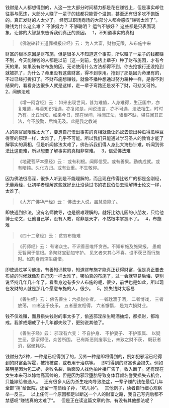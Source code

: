 钱财是人人都想得到的，人这一生大部分时间精力都是花在赚钱上，但是事实却往往事与愿违，大部分人赚了一辈子的钱都只能管个温饱，甚至还有很多吃不饱饭的。真正发财的人太少了。
经历过职场商场的大部分人都会感叹“赚钱太难了”。
赚钱为什么这么难？
不够努力？
不够聪明？
运气不够好？
这些都是只表面现象，让佛的大智慧来告诉我们真正的原因。
&nbsp;
1，不知道事实的真相

> 《佛说轮转五道罪福报应经》云：
> 为人大富，财物无限，从布施中来  

财富的根本原因是财布施，但是很多人不知道这个事实，所以赚了一辈子的钱都赚不到，今天能赚钱的人都是以前（这一刻前，包括上辈子）种了财布施因，才有今天的果。如果没有财布施的因，无论使用什么方法都得不到，你去抢银行还没抢到就被抓了，为什么？命里没有这些财富，得不到享用。抢到了那是因为命里有的，不过已经打折扣了。不财布施想赚钱，就像不播种想通过努力耕种一样，是得不到结果的，看看身边很多人就是这样，走一辈子弯路还是发不了财，可悲又可怜。
&nbsp;
2，闻佛法难

> 《增一阿含经》云：
> 如来出现世间，甚为难值，人身难得，生正国中，亦复难遭，与善知识相遇，亦复如是，闻说法言，亦不可遇，法法相生，时时乃有。比丘当知，如来今日，现在世间，得闻正法，诸根不缺，堪任闻其正法，今不殷勤，后悔无及。此是我之教诫

人的感官局限性太大了，要想自己悟出事实的真相就像让蚂蚁去悟出种瓜得瓜种豆得豆的原理一样，太难了，几乎不可能。所以我们只能通过学习圣人的教育才能了解事实的真相，但是听闻佛法太难了，佛告诉我们得人身比大海捞针难，听闻到佛法比这更难，所以想要了解事实的真相非常难。
&nbsp;
3，信受佛法难

> 《地藏菩萨本愿经》云：
> 或有利根。闻即信受。或有善果。勤劝成就。或有暗钝。久化方归。或有业重。不生敬仰。

因为佛法很高深，很多人听到是不能理解的，而且现在传得比较广的都是金刚经，无量寿经，让初学者理解这些就好比让没读过书的农民伯伯去理解博士论文一样，太难了。

> 《大方广佛华严经》云：
> 佛法无人说，虽慧莫能了。

即使遇到佛法，没有名师教导，也是很难理解的。就好比幼儿园的小朋友，只给他博士论文，让他自己学，没有人教，除非是天才，不然根本掌握不了。
&nbsp;
4，布施难

> 《四十二章经》云：
> 贫穷布施难

> 《药师经》云：
> 有诸众生。不识善恶唯怀贪吝。不知布施及施果报。
> 愚痴无智阙于信根。多聚财宝勤加守护。
> 见乞者来其心不喜。设不获已而行施时。如割身肉深生痛惜。

即使通过学习佛法，有善知识教导，知道财布施才能真正获得财富，但是真正要去布施的时候就像割自己肉一样太难了，哪怕真的布施了，过一会就容易后悔，更别说坚持几年几十年了。看看身边有多少人布施的呢，很少，前世也是如此，所以现在发财的人就是那几个愿意布施的人，很少。
&nbsp;
5，损失钱财太容易

> 《善生经》云：
> 佛告善生：六损财业者，
> 一者耽湎于酒，
> 二者博戏，
> 三者放荡，
> 四者迷于伎乐，
> 五者恶友相得，
> 六者懈惰，
> 是为六损财业。

钱不仅难赚，而且损失钱财的事太多了，偷盗邪淫杀生喝酒抽烟，都损财，都难戒。我爹戒烟戒了十几年都失败了，更别说其他了。

>  《善生子经》云：
> 邪淫有六变：
> 不自护身、
> 不护妻子、
> 不护家属、
> 以疑生恶，怨家得便，众苦所围。
> 已有斯恶则废事业，未致之财不获，
> 既获者消，宿储耗尽。

钱财分为2种，一种是已经得到了的，另外一种是即将得到的，例如犯邪淫已经得到的财富会挥霍，被抢被盗，或者用于治病等。
&nbsp;
即将得到的财富也会损失。例如某明星因为包二奶，身败名裂，后面没人找他拍片接广告了，收入断了。还有现在女生本来可以嫁给高富帅的，但是因为邪淫堕胎导致身体容颜名誉受损失去机会，只能嫁给普通人。
&nbsp;
还有很多人因为杀生吃肉导致绝症，一辈子赚的钱在最后几年全部“捐”给医院，还留一笔债给子孙，“坑儿孙”。
&nbsp;
其他例子，读者自行细心观察举一反三。
&nbsp;
以上任何一个原因都足以断送一个人的财富之路，我自己写完后都不禁感叹“赚钱真的太难了”。
&nbsp;
但是正在读这篇文章的你，有没有其他想法呢？